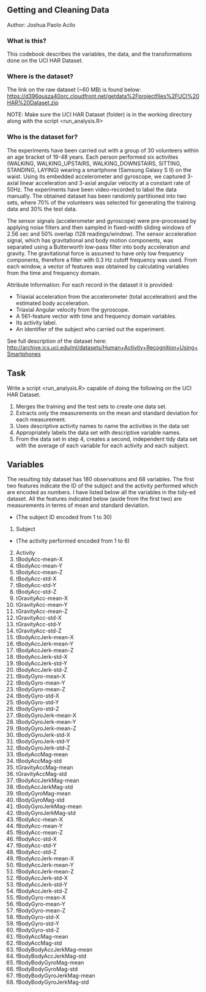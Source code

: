 ## Getting and Cleaning Data
Author: Joshua Paolo Acilo 


### What is this?
This codebook describes the variables, the data, and the transformations done on the UCI HAR Dataset.


### Where is the dataset?
The link on the raw dataset (~60 MB) is found below:
https://d396qusza40orc.cloudfront.net/getdata%2Fprojectfiles%2FUCI%20HAR%20Dataset.zip

NOTE: Make sure the UCI HAR Dataset (folder) is in the working directory along with the script <run_analysis.R> 


### Who is the dataset for?
The experiments have been carried out with a group of 30 volunteers within an age bracket of 19-48 years. Each person performed six activities (WALKING, WALKING_UPSTAIRS, WALKING_DOWNSTAIRS, SITTING, STANDING, LAYING) wearing a smartphone (Samsung Galaxy S II) on the waist. Using its embedded accelerometer and gyroscope, we captured 3-axial linear acceleration and 3-axial angular velocity at a constant rate of 50Hz. The experiments have been video-recorded to label the data manually. The obtained dataset has been randomly partitioned into two sets, where 70% of the volunteers was selected for generating the training data and 30% the test data. 

The sensor signals (accelerometer and gyroscope) were pre-processed by applying noise filters and then sampled in fixed-width sliding windows of 2.56 sec and 50% overlap (128 readings/window). The sensor acceleration signal, which has gravitational and body motion components, was separated using a Butterworth low-pass filter into body acceleration and gravity. The gravitational force is assumed to have only low frequency components, therefore a filter with 0.3 Hz cutoff frequency was used. From each window, a vector of features was obtained by calculating variables from the time and frequency domain.

Attribute Information:
  For each record in the dataset it is provided: 
- Triaxial acceleration from the accelerometer (total acceleration) and the estimated body acceleration. 
- Triaxial Angular velocity from the gyroscope. 
- A 561-feature vector with time and frequency domain variables. 
- Its activity label. 
- An identifier of the subject who carried out the experiment.

See full description of the dataset here:
http://archive.ics.uci.edu/ml/datasets/Human+Activity+Recognition+Using+Smartphones


## Task
Write a script <run_analysis.R> capable of doing the following on the UCI HAR Dataset. 
1. Merges the training and the test sets to create one data set.
2. Extracts only the measurements on the mean and standard deviation for each measurement.
3. Uses descriptive activity names to name the activities in the data set
4. Appropriately labels the data set with descriptive variable names.
5. From the data set in step 4, creates a second, independent tidy data set with the average of each variable for each activity and each subject.

    
## Variables
The resulting tidy dataset has 180 observations and 68 variables. The first two features indicate the ID of the subject and the activity performed which are encoded as numbers. I have listed below all the variables in the tidy-ed dataset. All the features indicated below (aside from the first two) are measurements in terms of mean and standard deviation.

- (The subject ID encoded from 1 to 30)
1. Subject 
- (The activity performed encoded from 1 to 6)
2. Activity 
3. tBodyAcc-mean-X
4. tBodyAcc-mean-Y
5. tBodyAcc-mean-Z
6. tBodyAcc-std-X
7. tBodyAcc-std-Y
8. tBodyAcc-std-Z
9. tGravityAcc-mean-X
10. tGravityAcc-mean-Y
11. tGravityAcc-mean-Z
12. tGravityAcc-std-X
13. tGravityAcc-std-Y
14. tGravityAcc-std-Z
15. tBodyAccJerk-mean-X
16. tBodyAccJerk-mean-Y
17. tBodyAccJerk-mean-Z
18. tBodyAccJerk-std-X
19. tBodyAccJerk-std-Y
20. tBodyAccJerk-std-Z
21. tBodyGyro-mean-X
22. tBodyGyro-mean-Y
23. tBodyGyro-mean-Z
24. tBodyGyro-std-X
25. tBodyGyro-std-Y
26. tBodyGyro-std-Z
27. tBodyGyroJerk-mean-X
28. tBodyGyroJerk-mean-Y
29. tBodyGyroJerk-mean-Z
30. tBodyGyroJerk-std-X
31. tBodyGyroJerk-std-Y
32. tBodyGyroJerk-std-Z
33. tBodyAccMag-mean
34. tBodyAccMag-std
35. tGravityAccMag-mean
36. tGravityAccMag-std
37. tBodyAccJerkMag-mean
38. tBodyAccJerkMag-std
39. tBodyGyroMag-mean
40. tBodyGyroMag-std
41. tBodyGyroJerkMag-mean
42. tBodyGyroJerkMag-std
43. fBodyAcc-mean-X
44. fBodyAcc-mean-Y
45. fBodyAcc-mean-Z
46. fBodyAcc-std-X
47. fBodyAcc-std-Y
48. fBodyAcc-std-Z
49. fBodyAccJerk-mean-X
50. fBodyAccJerk-mean-Y
51. fBodyAccJerk-mean-Z
52. fBodyAccJerk-std-X
53. fBodyAccJerk-std-Y
54. fBodyAccJerk-std-Z
55. fBodyGyro-mean-X
56. fBodyGyro-mean-Y
57. fBodyGyro-mean-Z
58. fBodyGyro-std-X
59. fBodyGyro-std-Y
60. fBodyGyro-std-Z
61. fBodyAccMag-mean
62. fBodyAccMag-std
63. fBodyBodyAccJerkMag-mean
64. fBodyBodyAccJerkMag-std
65. fBodyBodyGyroMag-mean
66. fBodyBodyGyroMag-std
67. fBodyBodyGyroJerkMag-mean
68. fBodyBodyGyroJerkMag-std


